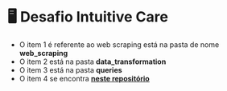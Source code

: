 # 🖥️ Desafio Intuitive Care

- O item 1 é referente ao web scraping está na pasta de nome **web_scraping**
- O item 2 está na pasta **data_transformation**
- O item 3 está na pasta **queries**
- O item 4 se encontra [<ins>**neste repositório**</ins>](https://github.com/gbrb1/api-desafio-intuitivecare)
